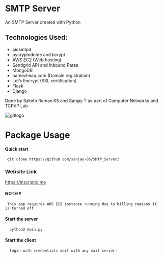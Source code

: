 # SMTP Server

An SMTP Server created with Python

## Technologies Used:
* aiosmtpd
* pycryptodome and bcrypt
* AWS EC2 (Web hosting)
* Sendgrid API and Inbound Parse
* MongoDB
* namecheap.com (Domain registration)
* Let’s Encrypt (SSL certification)
* Flask
* Django

Done by Saketh Raman KS and Sanjay T as part of Computer Networks and TCP/IP Lab

![gitlogo](capture.gif)

# Package Usage

#### Quick start
     git clone https://github.com/sanjay-06/SMTP_Server/


### Website Link
<a href="https://inscriptio.me" target="new">https://inscriptio.me</a>

#### NOTE!!!
     This app requires AWS EC2 instance running due to billing reasons it is turned off 

#### Start the server
      python3 main.py
#### Start the client
      login with credentials mail with any mail server!

